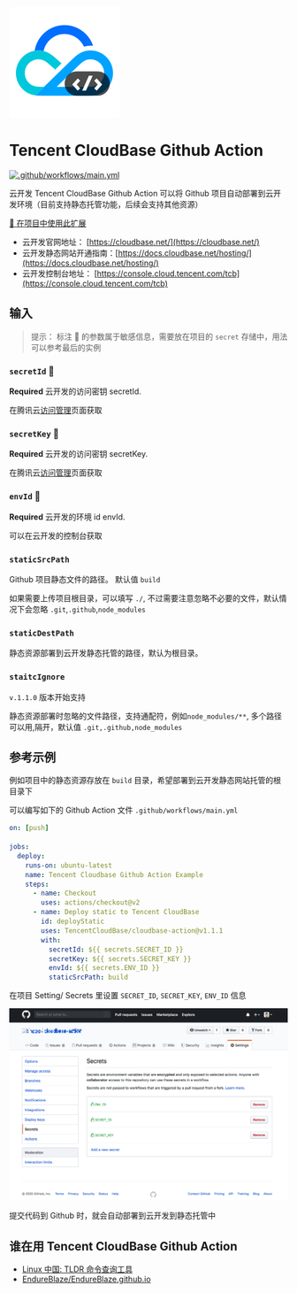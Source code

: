 ![Tecent CloudBase](assets/logo.png)

# Tencent CloudBase Github Action

[![.github/workflows/main.yml](https://github.com/TencentCloudBase/cloudbase-action/workflows/.github/workflows/main.yml/badge.svg)](https://github.com/TencentCloudBase/cloudbase-action/actions)

云开发 Tencent CloudBase Github Action 可以将 Github 项目自动部署到云开发环境（目前支持静态托管功能，后续会支持其他资源）

[🚀 在项目中使用此扩展](https://github.com/marketplace/actions/tencent-cloudbase-github-action)

- 云开发官网地址： [https://cloudbase.net/](https://cloudbase.net/)
- 云开发静态网站开通指南：[https://docs.cloudbase.net/hosting/](https://docs.cloudbase.net/hosting/)
- 云开发控制台地址： [https://console.cloud.tencent.com/tcb](https://console.cloud.tencent.com/tcb)

## 输入

> 提示： 标注 🔐 的参数属于敏感信息，需要放在项目的 `secret` 存储中，用法可以参考最后的实例

### `secretId` 🔐

**Required** 云开发的访问密钥 secretId.

在腾讯云[访问管理](https://console.cloud.tencent.com/cam/capi)页面获取

### `secretKey` 🔐

**Required** 云开发的访问密钥 secretKey.

在腾讯云[访问管理](https://console.cloud.tencent.com/cam/capi)页面获取

### `envId` 🔐

**Required** 云开发的环境 id envId.

可以在云开发的控制台获取 [](https://console.cloud.tencent.com/tcb/env/index)

### `staticSrcPath`

Github 项目静态文件的路径。 默认值 `build`

如果需要上传项目根目录，可以填写 `./`, 不过需要注意忽略不必要的文件，默认情况下会忽略 `.git`,`.github`,`node_modules`

### `staticDestPath`

静态资源部署到云开发静态托管的路径，默认为根目录。

### `staitcIgnore`

`v.1.1.0` 版本开始支持

静态资源部署时忽略的文件路径，支持通配符，例如`node_modules/**`, 多个路径可以用,隔开，默认值 `.git,.github,node_modules`

## 参考示例

例如项目中的静态资源存放在 `build` 目录，希望部署到云开发静态网站托管的根目录下

可以编写如下的 Github Action 文件 `.github/workflows/main.yml`

```yaml
on: [push]

jobs:
  deploy:
    runs-on: ubuntu-latest
    name: Tencent Cloudbase Github Action Example
    steps:
      - name: Checkout
        uses: actions/checkout@v2
      - name: Deploy static to Tencent CloudBase
        id: deployStatic
        uses: TencentCloudBase/cloudbase-action@v1.1.1
        with:
          secretId: ${{ secrets.SECRET_ID }}
          secretKey: ${{ secrets.SECRET_KEY }}
          envId: ${{ secrets.ENV_ID }}
          staticSrcPath: build
```

在项目 Setting/ Secrets 里设置 `SECRET_ID`, `SECRET_KEY`, `ENV_ID` 信息

![](assets/secret.png)

提交代码到 Github 时，就会自动部署到云开发到静态托管中

## 谁在用 Tencent CloudBase Github Action

- [Linux 中国: TLDR 命令查询工具](https://github.com/LCTT/tldr.linux.cn)
- [EndureBlaze/EndureBlaze.github.io](https://github.com/EndureBlaze/EndureBlaze.github.io)
